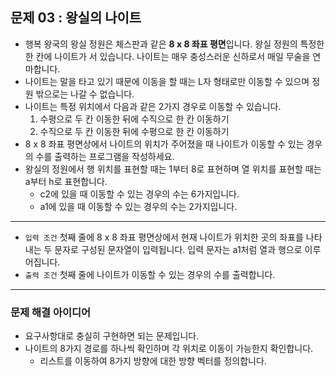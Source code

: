 ## 문제 03 : 왕실의 나이트
- 행복 왕국의 왕실 정원은 체스판과 같은 **8 x 8 좌표 평면**입니다. 왕실 정원의 특정한 한 칸에 나이트가 서 있습니다. 나이트는 매우 충성스러운 신하로서 매일 무술을 연마합니다.
- 나이트는 말을 타고 있기 때문에 이동을 할 때는 L자 형태로만 이동할 수 있으며 정원 밖으로는 나갈 수 없습니다.
- 나이트는 특정 위치에서 다음과 같은 2가지 경우로 이동할 수 있습니다.
  1. 수평으로 두 칸 이동한 뒤에 수직으로 한 칸 이동하기
  2. 수직으로 두 칸 이동한 뒤에 수평으로 한 칸 이동하기
- 8 x 8 좌표 평면상에서 나이트의 위치가 주어졌을 때 나이트가 이동할 수 있는 경우의 수를 출력하는 프로그램을 작성하세요.
- 왕실의 정원에서 행 위치를 표현할 때는 1부터 8로 표현하며 열 위치를 표현할 때는 a부터 h로 표현합니다.
  - c2에 있을 때 이동할 수 있는 경우의 수는 6가지입니다.
  - a1에 있을 때 이동할 수 있는 경우의 수는 2가지입니다.
---
- `입력 조건` 첫째 줄에 8 x 8 좌표 평면상에서 현재 나이트가 위치한 곳의 좌표를 나타내는 두 문자로 구성된 문자열이 입력됩니다. 입력 문자는 a1처럼 열과 행으로 이루어집니다.
- `출력 조건` 첫째 줄에 나이트가 이동할 수 있는 경우의 수를 출력합니다.
---
### 문제 해결 아이디어
- 요구사항대로 충실히 구현하면 되는 문제입니다.
- 나이트의 8가지 경로를 하나씩 확인하며 각 위치로 이동이 가능한지 확인합니다.
  - 리스트를 이동하여 8가지 방향에 대한 방향 벡터를 정의합니다.
